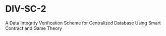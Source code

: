 # DIV-SC-2
A Data Integrity Verification Scheme for Centralized Database Using Smart Contract and Game Theory
